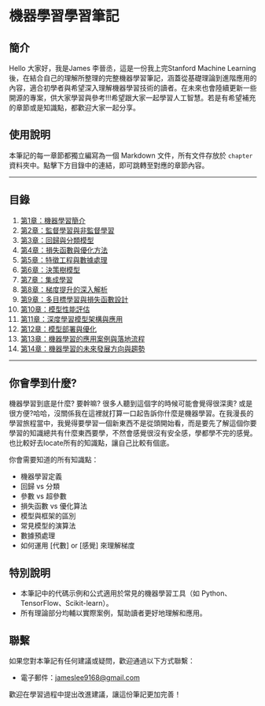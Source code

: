 # 機器學習學習筆記

## 簡介
Hello 大家好，我是James 李晉丞，這是一份我上完Stanford Machine Learning後，在結合自己的理解所整理的完整機器學習筆記，涵蓋從基礎理論到進階應用的內容，適合初學者與希望深入理解機器學習技術的讀者。在未來也會陸續更新一些開源的專案，供大家學習與參考!!!希望跟大家一起學習人工智慧。若是有希望補充的章節或是知識點，都歡迎大家一起分享。

## 使用說明
本筆記的每一章節都獨立編寫為一個 Markdown 文件，所有文件存放於 `chapter` 資料夾中。點擊下方目錄中的連結，即可跳轉至對應的章節內容。

---

## 目錄

1. [第1章：機器學習簡介](chapter/第1章.md)
2. [第2章：監督學習與非監督學習](chapter/第2章.md)
3. [第3章：回歸與分類模型](chapter/第3章.md)
4. [第4章：損失函數與優化方法](chapter/第4章.md)
5. [第5章：特徵工程與數據處理](chapter/第5章.md)
6. [第6章：決策樹模型](chapter/第6章.md)
7. [第7章：集成學習](chapter/第7章.md)
8. [第8章：梯度提升的深入解析](chapter/第8章.md)
9. [第9章：多目標學習與損失函數設計](chapter/第9章.md)
10. [第10章：模型性能評估](chapter/第10章.md)
11. [第11章：深度學習模型架構與應用](chapter/第11章.md)
12. [第12章：模型部署與優化](chapter/第12章.md)
13. [第13章：機器學習的應用案例與落地流程](chapter/第13章.md)
14. [第14章：機器學習的未來發展方向與趨勢](chapter/第14章.md)

---


## 你會學到什麼?
機器學習到底是什麼? 要幹嘛? 很多人聽到這個字的時候可能會覺得很深奧? 或是很方便?哈哈，沒關係我在這裡就打算一口起告訴你什麼是機器學習。在我漫長的學習旅程當中，我覺得要學習一個新東西不是從頭開始看，而是要先了解這個你要學習的知識總共有什麼東西要學，不然會感覺很沒有安全感，學都學不完的感覺。也比較好去locate所有的知識點，讓自己比較有個底。


你會需要知道的所有知識點：
- 機器學習定義
- 回歸 vs 分類
- 參數 vs 超參數
- 損失函數 vs 優化算法
- 模型與框架的區別
- 常見模型的演算法
- 數據預處理
- 如何運用 [代數] or [感覺] 來理解梯度



## 特別說明
- 本筆記中的代碼示例和公式適用於常見的機器學習工具（如 Python、TensorFlow、Scikit-learn）。
- 所有理論部分均輔以實際案例，幫助讀者更好地理解和應用。

## 聯繫
如果您對本筆記有任何建議或疑問，歡迎通過以下方式聯繫：
- 電子郵件：jameslee9168@gmail.com

歡迎在學習過程中提出改進建議，讓這份筆記更加完善！
